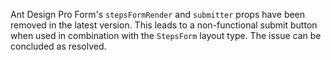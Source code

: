 Ant Design Pro Form's `stepsFormRender` and `submitter` props have been removed in the latest version. This leads to a non-functional submit button when used in combination with the `StepsForm` layout type. The issue can be concluded as resolved.
